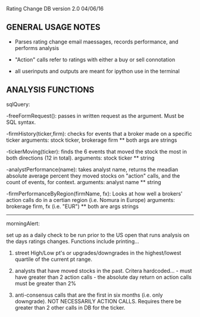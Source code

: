 Rating Change DB                    version 2.0   04/06/16


GENERAL USAGE NOTES
-------------------


- Parses rating change email maessages, records performance, and performs analysis

- "Action" calls refer to ratings with either a buy or sell connotation

- all userinputs and outputs are meant for ipython use in the terminal



ANALYSIS FUNCTIONS
------------------

sqlQuery:

-freeFormRequest():  passes in written request as the argument.  Must be SQL syntax.

-firmHistory(ticker,firm): checks for events that a broker made on a specific ticker
		arguments: stock ticker, brokerage firm
		** both args are strings

-tickerMoving(ticker):  finds the 6 events that moved the stock the most in both directions (12 in total).
		arguments: stock ticker
		** string

-analystPerformance(name):  takes analyst name, returns the meadian absolute average percent they moved stocks on "action" calls, and the count of events, for context.
		arguments: analyst name
		** string

-firmPerformanceByRegion(firmName, fx): Looks at how well a brokers' action calls do in a certian region (i.e. Nomura in Europe)
		arguments: brokerage firm, fx (i.e. "EUR")
		** both are args strings
		
---

morningAlert:

set up as a daily check to be run prior to the US open that runs analysis on the days ratings changes.  Functions include printing...

1. street High/Low pt's or upgrades/downgrades in the highest/lowest quartile of the current pt range.

2.  analysts that have moved stocks in the past.  Critera hardcoded...
    	 	  - must have greater than 2 action calls
		  - the absolute day return on action calls must be greater than 2%
3.  anti-consensus calls that are the first in six months (i.e. only downgrade).  NOT NECESSARILY ACTION CALLS.  Requires there be greater than 2 other calls in DB for the ticker.

		  